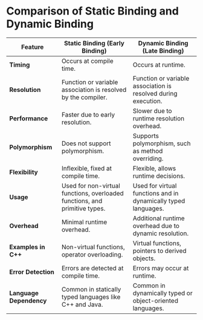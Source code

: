 # Comparison of Static Binding and Dynamic Binding

| Feature                 | Static Binding (Early Binding)                                             | Dynamic Binding (Late Binding)                                 |
| ----------------------- | -------------------------------------------------------------------------- | -------------------------------------------------------------- |
| **Timing**              | Occurs at compile time.                                                    | Occurs at runtime.                                             |
| **Resolution**          | Function or variable association is resolved by the compiler.              | Function or variable association is resolved during execution. |
| **Performance**         | Faster due to early resolution.                                            | Slower due to runtime resolution overhead.                     |
| **Polymorphism**        | Does not support polymorphism.                                             | Supports polymorphism, such as method overriding.              |
| **Flexibility**         | Inflexible, fixed at compile time.                                         | Flexible, allows runtime decisions.                            |
| **Usage**               | Used for non-virtual functions, overloaded functions, and primitive types. | Used for virtual functions and in dynamically typed languages. |
| **Overhead**            | Minimal runtime overhead.                                                  | Additional runtime overhead due to dynamic resolution.         |
| **Examples in C++**     | Non-virtual functions, operator overloading.                               | Virtual functions, pointers to derived objects.                |
| **Error Detection**     | Errors are detected at compile time.                                       | Errors may occur at runtime.                                   |
| **Language Dependency** | Common in statically typed languages like C++ and Java.                    | Common in dynamically typed or object-oriented languages.      |
